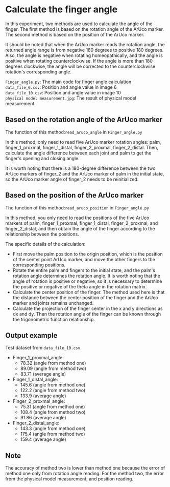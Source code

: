 # Calculate the finger angle
In this experiment, two methods are used to calculate the angle of the finger. The first method is based on the rotation angle of the ArUco marker. The second method is based on the position of the ArUco marker.

It should be noted that when the ArUco marker reads the rotation angle, the returned angle range is from negative 180 degrees to positive 180 degrees. Also, the angle is negative when rotating homeopathically, and the angle is positive when rotating counterclockwise. If the angle is more than 180 degrees clockwise, the angle will be corrected to the counterclockwise rotation's corresponding angle.

```Finger_angle.py```: The main code for finger angle calculation  
```data_file_6.csv```: Position and angle value in image 6  
```data_file_10.csv```: Position and angle value in image 10  
```physical model measurement.jpg```: The result of physical model measurement  

## Based on the rotation angle of the ArUco marker
The function of this method:```read_aruco_angle``` in ```Finger_angle.py```

In this method, only need to read five ArUco marker rotation angles: palm, finger_1_proxmal, finger_1_distal, finger_2_proxmal, finger_2_distal. Then, calculate the angle difference between each joint and palm to get the finger's opening and closing angle.

It is worth noting that there is a 180-degree difference between the two ArUco markers of finger_2 and the ArUco marker of palm in the initial state, so the ArUco marker angle of finger_2 needs to be reinitialized.

## Based on the position of the ArUco marker
The function of this method:```read_aruco_position``` in ```Finger_angle.py```

In this method, you only need to read the positions of the five ArUco markers of palm, finger_1_proxmal, finger_1_distal, finger_2_proxmal, and finger_2_distal, and then obtain the angle of the finger according to the relationship between the positions.

The specific details of the calculation:
* First move the palm position to the origin position, which is the position of the center point ArUco marker, and move the other fingers to the corresponding positions.
* Rotate the entire palm and fingers to the initial state, and the palm's rotation angle determines the rotation angle. It is worth noting that the angle of rotation is positive or negative, so it is necessary to determine the positive or negative of the theta angle in the rotation matrix.
* Calculate the center position of the finger. The method used here is that the distance between the center position of the finger and the ArUco marker and joints remains unchanged.
* Calculate the projection of the finger center in the x and y directions as dx and dy. Then the rotation angle of the finger can be known through the trigonometric function relationship.

## Output example
Test dataset from ```data_file_10.csv```
* Finger_1_proxmal_angle:
  * 78.32 (angle from method one)
  * 89.09 (angle from method two)
  * 83.71 (average angle)
* Finger_1_distal_angle:
  * 145.6 (angle from method one)
  * 122.2 (angle from method two)
  * 133.9 (average angle)
* Finger_2_proxmal_angle:
  * 75.31 (angle from method one)
  * 108.4 (angle from method two)
  * 91.86 (average angle)
* Finger_2_distal_angle:
  * 143.3 (angle from method one)
  * 175.4 (angle from method two)
  * 159.4 (average angle)

## Note
The accuracy of method two is lower than method one because the error of method one only from rotation angle reading. For the method two, the error from the physical model measurement, and position reading.
